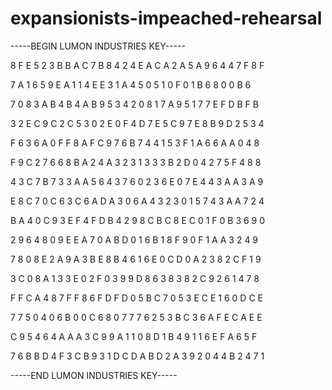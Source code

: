 # expansionists-impeached-rehearsal

-----BEGIN LUMON INDUSTRIES KEY-----

8 F E 5 2 3 B B A C 7 B 8 4 2 4 E A C A 2 A 5 A 9 6 4 4 7 F 8 F

7 A 1 6 5 9 E A 1 1 4 E E 3 1 A 4 5 0 5 1 0 F 0 1 B 6 8 0 0 B 6

7 0 8 3 A B 4 B 4 A B 9 5 3 4 2 0 8 1 7 A 9 5 1 7 7 E F D B F B

3 2 E C 9 C 2 C 5 3 0 2 E 0 F 4 D 7 E 5 C 9 7 E 8 B 9 D 2 5 3 4

F 6 3 6 A 0 F F 8 A F C 9 7 6 B 7 4 4 1 5 3 F 1 A 6 6 A A 0 4 8

F 9 C 2 7 6 6 8 B A 2 4 A 3 2 3 1 3 3 3 B 2 D 0 4 2 7 5 F 4 8 8

4 3 C 7 B 7 3 3 A A 5 6 4 3 7 6 0 2 3 6 E 0 7 E 4 4 3 A A 3 A 9

E 8 C 7 0 C 6 3 C 6 A D A 3 0 6 A 4 3 2 3 0 1 5 7 4 3 A A 7 2 4

B A 4 0 C 9 3 E F 4 F D B 4 2 9 8 C B C 8 E C 0 1 F 0 B 3 6 9 0

2 9 6 4 8 0 9 E E A 7 0 A B D 0 1 6 B 1 8 F 9 0 F 1 A A 3 2 4 9

7 8 0 8 E 2 A 9 A 3 B E 8 B 4 6 1 6 E 0 C D 0 A 2 3 8 2 C F 1 9

3 C 0 8 A 1 3 3 E 0 2 F 0 3 9 9 D 8 6 3 8 3 8 2 C 9 2 6 1 4 7 8

F F C A 4 8 7 F F 8 6 F D F D 0 5 B C 7 0 5 3 E C E 1 6 0 D C E

7 7 5 0 4 0 6 B 0 0 C 6 8 0 7 7 7 6 2 5 3 B C 3 6 A F E C A E E

C 9 5 4 6 4 A A A 3 C 9 9 A 1 1 0 8 D 1 B 4 9 1 1 6 E F A 6 5 F

7 6 B B D 4 F 3 C B 9 3 1 D C D A B D 2 A 3 9 2 0 4 4 B 2 4 7 1

-----END LUMON INDUSTRIES KEY-----
